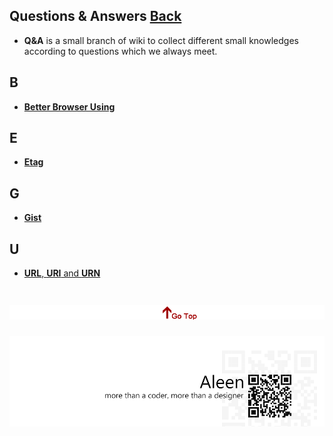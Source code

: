 ## Questions & Answers	[Back](./../Readme.md)

- **Q&A** is a small branch of wiki to collect different small knowledges according to questions which we always meet.

## B
- [**Better Browser Using**](./better_browser.md)

## E
- [**Etag**](./etag.md)

## G

- [**Gist**](./gist.md)

## U
- [**URL**, **URI** and **URN**](./url_uri.md)

<a href="#" style="left:200px;"><img src="./../pic/gotop.png"></a>
=====
<a href="http://aleen42.github.io/" target="_blank" ><img src="./../pic/tail.gif"></a>
